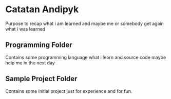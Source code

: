 # Catatan Andipyk

Purpose to recap what i am learned and maybe me or somebody get again what i was learned



## Programming Folder

Contains some programming language what i learn and source code maybe help me in the next day 

## Sample Project Folder

Contains some initial project just for experience and for fun.